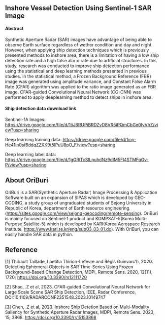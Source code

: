 ## Inshore Vessel Detection Using Sentinel-1 SAR Image

#### Abstract

Synthetic Aperture Radar (SAR) images have advantage of being able to observe Earth surface regardless of wether condition and day and night. However, when applying ship detection techniques which is previously presented methods to inshore area, there is a limitation of having a low ship detection rate and a high false alarm rate due to artificial structures. In this study, research was conducted to improve ship detection performance using the statistical and deep learning methods presented in previous studies. In the statistical method, a Frozen Background Reference (FBR) image was generated using amplitude variance, and Constant False Alarm Rate (CFAR) algorithm was applied to the ratio image generated as an FBR image. CFAR-guided Convolutional Neural Network (CG-CNN) was performed to apply deeplearning method to detect ships in inshore area. 

#### Ship detection data download link

Sentinel-1A Images: https://drive.google.com/file/d/1tiJ6RUPiBRDZyD8VR5iPQmCbGe0IyVhZ/view?usp=sharing

Deep learning training data: https://drive.google.com/file/d/1my-He41in0sf6ddqZZXK9t5lPuU8pO_F/view?usp=sharing

Deep learning label data: https://drive.google.com/file/d/1gGRlTcSlLpuhdNz9dIM5Fl4STMFqGv-P/view?usp=sharing

## About OriBuri

OriBuri is a SAR(Synthetic Aperture Radar) Image Processing & Application Software built on an expansion of SIPAS which is
developed by GEO-CODING, a study group of ungraduated students of Sejong University in Republic
of Korea, department of Earth resource engineering. (https://sites.google.com/view/sejong-geocoding/remote-sensing). OriBuri is mainly focused on
Sentinel-1 product and KOMPSAT-5(Korea Multi-Purpose Satellite-5) which is developed by KARI(Korea Aerospace Research Institute, https://www.kari.re.kr/eng/sub03_03_01.do). With OriBuri,
you can easily handle SAR data in python.

## Reference

[1] Thibault Taillade, Laetitia Thirion-Lefevre and Régis Guinvarc’h, 2020.
Detecting Ephemeral Objects in SAR Time-Series Using Frozen Background-Based Change Detection,
MDPI, Remote Sens. 2020, 12(11), 1720; https://doi.org/10.3390/rs12111720

[2] Shao, .Z et al, 2023.
CFAR-guided Convolutional Neural Network for Large Scale Scene SAR Ship Detection,
IEEE, Radar Conference, DOI:10.1109/RADARCONF2351548.2023.10149747

[3] Chen, .Z et al, 2023.
Inshore Ship Detetion Based on Multi-Modality Saliency for Synthetic Aperture Radar Images,
MDPI, Remote Sens. 2023, 15, 3868. https://doi.org/10.3390/rs15153868
